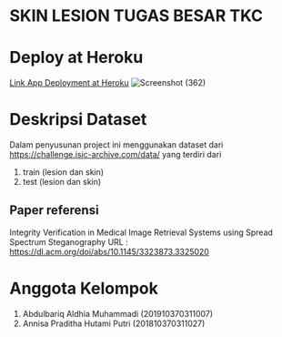 # SKIN LESION TUGAS BESAR TKC

# Deploy at Heroku
[Link App Deployment at Heroku](https://cbir-project-for-xray-261-235.herokuapp.com/)
![Screenshot (362)](https://user-images.githubusercontent.com/64590037/148588685-4a901600-4ee8-4011-913b-942949b35131.png)


# Deskripsi Dataset 
Dalam penyusunan project ini menggunakan dataset dari https://challenge.isic-archive.com/data/ 
yang terdiri dari
1. train (lesion dan skin)
2. test (lesion dan skin)

## Paper referensi
Integrity Verification in Medical Image Retrieval Systems using Spread Spectrum Steganography
URL : https://dl.acm.org/doi/abs/10.1145/3323873.3325020

# Anggota Kelompok
1. Abdulbariq Aldhia Muhammadi (201910370311007)
2. Annisa Praditha Hutami Putri (201810370311027)
